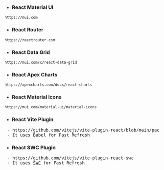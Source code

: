 - ### React Material UI

```
https://mui.com
```

- ### React Router

```
https://reactrouter.com
```

- ### React Data Grid

```
https://mui.com/x/react-data-grid
```

- ### React Apex Charts

```
https://apexcharts.com/docs/react-charts
```

- ### React Material Icons

```
https://mui.com/material-ui/material-icons
```

- ### React Vite Plugin

<pre>
 - https://github.com/vitejs/vite-plugin-react/blob/main/packages/plugin-react/README.md
 - It uses <a href="https://babeljs.io/">Babel</a> for Fast Refresh
</pre>

- ### React SWC Plugin

<pre>
 - https://github.com/vitejs/vite-plugin-react-swc
 - It uses <a href="https://swc.rs">SWC</a> for Fast Refresh
</pre>
